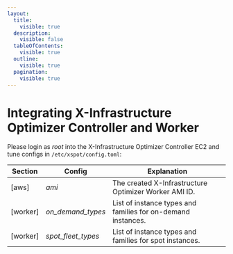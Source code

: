 ```yaml
---
layout:
  title:
    visible: true
  description:
    visible: false
  tableOfContents:
    visible: true
  outline:
    visible: true
  pagination:
    visible: true
---
```


# Integrating X-Infrastructure Optimizer Controller and Worker

Please login as _root_ into the X-Infrastructure Optimizer Controller EC2 and tune configs in `/etc/xspot/config.toml`:

| Section   | Config               | Explanation                                                  |
| --------- | -------------------- | ------------------------------------------------------------ |
| \[aws]    | _ami_                | The created X-Infrastructure Optimizer Worker AMI ID.                            |
| \[worker] | _on\_demand\_types_  | List of instance types and families for on-demand instances. |
| \[worker] | _spot\_fleet\_types_ | List of instance types and families for spot instances.      |
